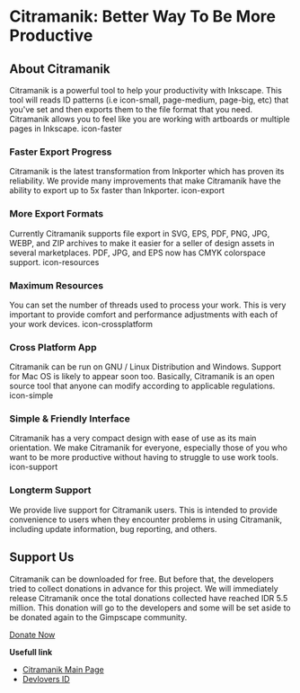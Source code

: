 # Citramanik: Better Way To Be More Productive

## About Citramanik
Citramanik is a powerful tool to help your productivity with Inkscape. This tool will reads ID patterns (i.e icon-small, page-medium, page-big, etc) that you've set and then exports them to the file format that you need. Citramanik allows you to feel like you are working with artboards or multiple pages in Inkscape.
icon-faster

### Faster Export Progress
Citramanik is the latest transformation from Inkporter which has proven its reliability. We provide many improvements that make Citramanik have the ability to export up to 5x faster than Inkporter.
icon-export

### More Export Formats
Currently Citramanik supports file export in SVG, EPS, PDF, PNG, JPG, WEBP, and  ZIP archives to make it easier for  a seller of design assets in several marketplaces. PDF, JPG, and EPS now has CMYK colorspace support.
icon-resources

### Maximum Resources
You can set the number of threads used to process your work. This is very important to provide comfort and performance adjustments with each of your work devices.
icon-crossplatform

### Cross Platform App
Citramanik can be run on GNU / Linux Distribution and Windows. Support for Mac OS is likely to appear soon too. Basically, Citramanik is an open source tool that anyone can modify according to applicable regulations.
icon-simple

### Simple & Friendly Interface
Citramanik has a very compact design with ease of use as its main orientation. We make Citramanik for everyone, especially those of you who want to be more productive without having to struggle to use work tools.
icon-support

### Longterm Support
We provide live support for Citramanik users. This is intended to provide convenience to users when they encounter problems in using Citramanik, including update information, bug reporting, and others.

## Support Us
Citramanik can be downloaded for free. But before that, the developers tried to collect donations in advance for this project. We will immediately release Citramanik once the total donations collected have reached IDR 5.5 million. This donation will go to the developers and some will be set aside to be donated again to the Gimpscape community.

[Donate Now](https://s.id/citramanik)

**Usefull link**
- [Citramanik Main Page](https://citramanik.dev.is.my.id)
- [Devlovers ID](https://dev-is.my.id)
